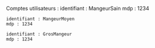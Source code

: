 Comptes utilisateurs :
    identifiant : MangeurSain
    mdp : 1234

    identifiant : MangeurMoyen
    mdp : 1234

    identifiant : GrosMangeur
    mdp : 1234